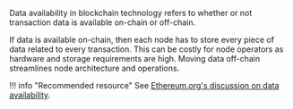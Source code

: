Data availability in blockchain technology refers to whether or not transaction data is available on-chain or off-chain.

If data is available on-chain, then each node has to store every piece of data related to every transaction. This can be costly for node operators as hardware and storage requirements are high. Moving data off-chain streamlines node architecture and operations.

!!! info "Recommended resource"
    See [Ethereum.org's discussion on data availability](https://ethereum.org/en/developers/docs/data-availability/).